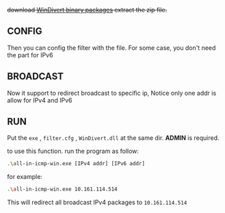 ~~download [WinDivert binary packages](https://reqrypt.org/windivert.html) extract the zip file.~~

## CONFIG

Then you can config the filter with the file. 
For some case, you don't need the part for IPv6

## BROADCAST

Now it support to redirect broadcast to specific ip,
Notice only one addr is allow for IPv4 and IPv6

## RUN

Put the `exe` , `filter.cfg` , `WinDivert.dll` at the same dir.
**ADMIN** is required.

to use this function. run the program as follow:

```bash
.\all-in-icmp-win.exe [IPv4 addr] [IPv6 addr]
```

for example:

```bash
.\all-in-icmp-win.exe 10.161.114.514
```

This will redirect all broadcast IPv4 packages to `10.161.114.514`
